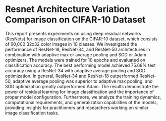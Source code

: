 #	Resnet Architecture Variation Comparison on CIFAR-10 Dataset

This report presents experiments on using deep residual networks (ResNets) for image classification on the CIFAR-10 dataset, which consists of 60,000 32x32 color images in 10 classes. We investigated the performance of ResNet-18, ResNet-34, and ResNet-50 architectures in combination with adaptive max or average pooling and SGD or Adam optimizers. The models were trained for 10 epochs and evaluated on classification accuracy. The best performing model achieved 75.68\% test accuracy using a ResNet-34 with adaptive average pooling and SGD optimization. In general, ResNet-34 and ResNet-18 outperformed ResNet-50, adaptive average pooling was superior to adaptive max pooling, and SGD optimization greatly outperformed Adam. The results demonstrate the power of residual learning for image classification and the importance of proper model configuration. Furthermore, we analyze the training dynamics, computational requirements, and generalization capabilities of the models, providing insights for practitioners and researchers working on similar image classification tasks.
